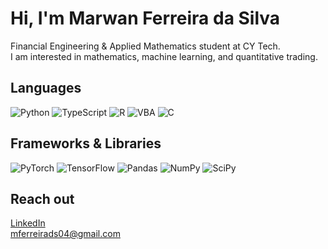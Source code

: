 # Hi, I'm Marwan Ferreira da Silva

Financial Engineering & Applied Mathematics student at CY Tech.  
I am interested in mathematics, machine learning, and quantitative trading.

## Languages

![Python](https://img.shields.io/badge/Python-3776AB?style=for-the-badge&logo=python&logoColor=white) 
![TypeScript](https://img.shields.io/badge/TypeScript-3178C6?style=for-the-badge&logo=typescript&logoColor=white) 
![R](https://img.shields.io/badge/R-276DC3?style=for-the-badge&logo=r&logoColor=white) 
![VBA](https://img.shields.io/badge/VBA-217346?style=for-the-badge&logo=microsoft-excel&logoColor=white) 
![C](https://img.shields.io/badge/C-00599C?style=for-the-badge&logo=c&logoColor=white)

## Frameworks & Libraries

![PyTorch](https://img.shields.io/badge/PyTorch-EE4C2C?style=for-the-badge&logo=pytorch&logoColor=white) 
![TensorFlow](https://img.shields.io/badge/TensorFlow-FF6F00?style=for-the-badge&logo=tensorflow&logoColor=white) 
![Pandas](https://img.shields.io/badge/Pandas-150458?style=for-the-badge&logo=pandas&logoColor=white) 
![NumPy](https://img.shields.io/badge/NumPy-013243?style=for-the-badge&logo=numpy&logoColor=white) 
![SciPy](https://img.shields.io/badge/SciPy-8CAAE6?style=for-the-badge&logo=scipy&logoColor=white)

## Reach out

[LinkedIn](https://www.linkedin.com/in/marwan-ferreira-da-silva/)  
mferreirads04@gmail.com

